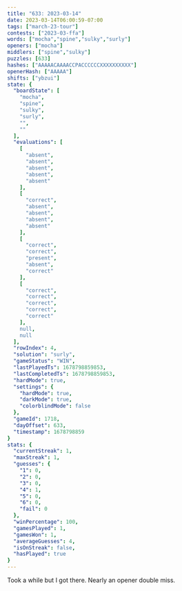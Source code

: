 ```yaml
---
title: "633: 2023-03-14"
date: 2023-03-14T06:00:59-07:00
tags: ["march-23-tour"]
contests: ["2023-03-ffa"]
words: ["mocha","spine","sulky","surly"]
openers: ["mocha"]
middlers: ["spine","sulky"]
puzzles: [633]
hashes: ["AAAAACAAAACCPACCCCCCXXXXXXXXXX"]
openerHash: ["AAAAA"]
shifts: ["ybzui"]
state: {
  "boardState": [
    "mocha",
    "spine",
    "sulky",
    "surly",
    "",
    ""
  ],
  "evaluations": [
    [
      "absent",
      "absent",
      "absent",
      "absent",
      "absent"
    ],
    [
      "correct",
      "absent",
      "absent",
      "absent",
      "absent"
    ],
    [
      "correct",
      "correct",
      "present",
      "absent",
      "correct"
    ],
    [
      "correct",
      "correct",
      "correct",
      "correct",
      "correct"
    ],
    null,
    null
  ],
  "rowIndex": 4,
  "solution": "surly",
  "gameStatus": "WIN",
  "lastPlayedTs": 1678798859853,
  "lastCompletedTs": 1678798859853,
  "hardMode": true,
  "settings": {
    "hardMode": true,
    "darkMode": true,
    "colorblindMode": false
  },
  "gameId": 1718,
  "dayOffset": 633,
  "timestamp": 1678798859
}
stats: {
  "currentStreak": 1,
  "maxStreak": 1,
  "guesses": {
    "1": 0,
    "2": 0,
    "3": 0,
    "4": 1,
    "5": 0,
    "6": 0,
    "fail": 0
  },
  "winPercentage": 100,
  "gamesPlayed": 1,
  "gamesWon": 1,
  "averageGuesses": 4,
  "isOnStreak": false,
  "hasPlayed": true
}
---
```

<!-- more -->
Took a while but I got there. Nearly an opener double miss. 
